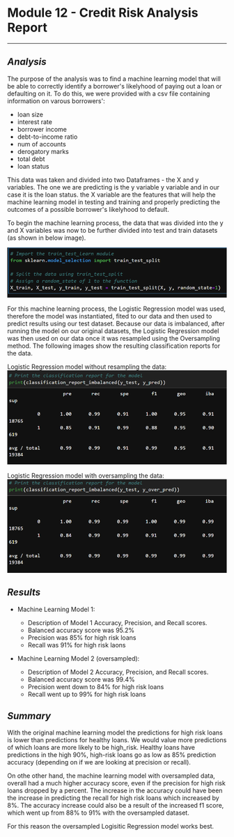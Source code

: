 # Module 12 - Credit Risk Analysis Report 
---
## *Analysis*

The purpose of the analysis was to find a machine learning model that will be able to correctly identify a borrower's likelyhood of paying out a loan or defaulting on it. To do this, we were provided with a csv file containing information on varous borrowers':
- loan size
- interest rate
- borrower income
- debt-to-income ratio
- num of accounts
- derogatory marks
- total debt
- loan status

This data was taken and divided into two Dataframes - the X and y variables. The one we are predicting is the y variable y variable and in our case it is the loan status. the X variable are the features that will help the machine learning model in testing and training and properly predicting the outcomes of a possible borrower's likelyhood to default.

To begin the machine learning process, the data that was divided into the y and X variables was now to be further divided into test and train datasets (as shown in below image).

![test_train_split](Images/train_test_split.png)


For this machine learning process, the Logistic Regression model was used, therefore the model was instantiated, fited to our data and then used to predict results using our test dataset. Because our data is imbalanced, after running the model on our original datasets, the Logistic Regression model was then used on our data once it was resampled using the Oversampling method. The following images show the resulting classification reports for the data.


Logistic Regression model without resampling the data:
![logistic_regression_model](Images/lr_model_class_report.png)

Logistic Regression model with oversampling the data:
![logistic-regression_model_oversample](Images/lr_model_over_class_report.png)





## *Results*

* Machine Learning Model 1:
  * Description of Model 1 Accuracy, Precision, and Recall scores.
  * Balanced accuracy score was 95.2%
  * Precision was 85% for high risk loans 
  * Recall was 91% for high risk laons



* Machine Learning Model 2 (oversampled):
  * Description of Model 2 Accuracy, Precision, and Recall scores.
  * Balanced accuracy score was 99.4%
  * Precision went down to 84% for high risk loans
  * Recall went up to 99% for high risk loans

## *Summary*

With the original machine learning model the predictions for high risk loans is lower than predictions for healthy loans. We would value more predictions of which loans are more likely to be high_risk. Healthy loans have predictions in the high 90%, high-risk loans go as low as 85% prediction accuracy (depending on if we are looking at precision or recall).

On othe other hand, the machine learning model with oversampled data, overall had a much higher accuracy score, even if the precision for high risk loans dropped by a percent. The increase in the accuracy could have been the increase in predicting the recall for high risk loans which increased by 8%. The accuracy increase could also be a result of the increased f1 score, which went up from 88% to 91% with the oversampled dataset.

For this reason the oversampled Logisitic Regression model works best.

